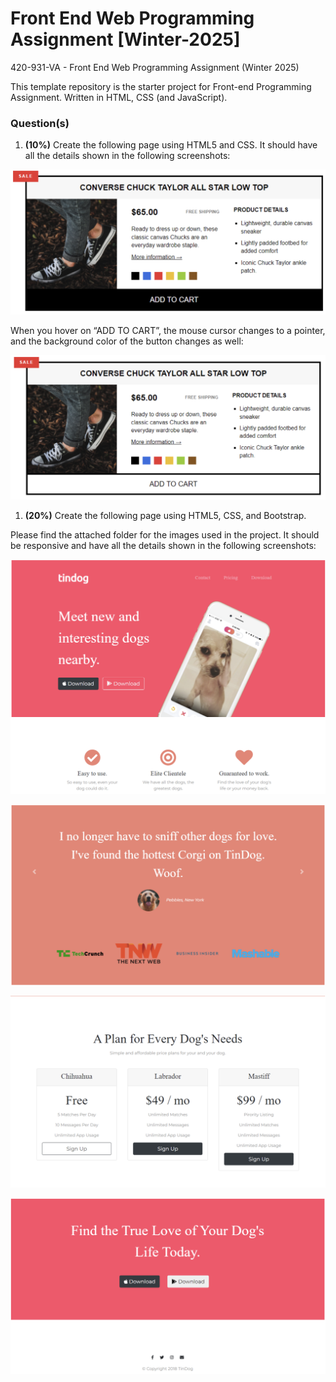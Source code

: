 # Front End Web Programming Assignment [Winter-2025]
420-931-VA - Front End Web Programming Assignment (Winter 2025) 

This template repository is the starter project for Front-end Programming Assignment. Written in HTML, CSS (and JavaScript).

### Question(s)

1. **(10%)** Create the following page using HTML5 and CSS. It should have all the details shown in the following screenshots:

![](screenshots/Q1_1.png)

When you hover on “ADD TO CART”, the mouse cursor changes to a pointer, and the background color of the button changes as well:

![](screenshots/Q1_2.png)

1. **(20%)** Create the following page using HTML5, CSS, and Bootstrap.

Please find the attached folder for the images used in the project. It should be responsive and have all the details shown in the following screenshots:


![](screenshots/Q2_1.png)

![](screenshots/Q2_2.png)

![](screenshots/Q2_3.png)

![](screenshots/Q2_4.png)
